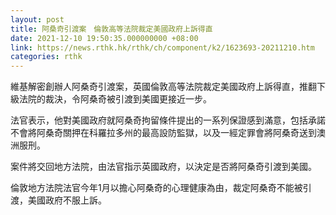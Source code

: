 ```yaml
---
layout: post
title: 阿桑奇引渡案　倫敦高等法院裁定美國政府上訴得直
date: 2021-12-10 19:50:35.000000000 +08:00
link: https://news.rthk.hk/rthk/ch/component/k2/1623693-20211210.htm
categories: rthk
---
```


維基解密創辦人阿桑奇引渡案，英國倫敦高等法院裁定美國政府上訴得直，推翻下級法院的裁決，令阿桑奇被引渡到美國更接近一步。

法官表示，他對美國政府就阿桑奇拘留條件提出的一系列保證感到滿意，包括承諾不會將阿桑奇關押在科羅拉多州的最高設防監獄，以及一經定罪會將阿桑奇送到澳洲服刑。

案件將交回地方法院，由法官指示英國政府，以決定是否將阿桑奇引渡到美國。

倫敦地方法院法官今年1月以擔心阿桑奇的心理健康為由，裁定阿桑奇不能被引渡，美國政府不服上訴。
